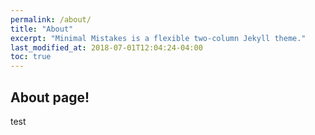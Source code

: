 ```yaml
---
permalink: /about/
title: "About"
excerpt: "Minimal Mistakes is a flexible two-column Jekyll theme."
last_modified_at: 2018-07-01T12:04:24-04:00
toc: true
---
```


## About page!

test

